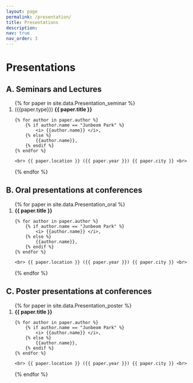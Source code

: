 ```yaml
---
layout: page
permalink: /presentation/
title: Presentations
description: 
nav: true
nav_order: 3
---
```



# Presentations
## A. Seminars and Lectures

<ol>
{% for paper in site.data.Presentation_seminar %}
  <li>
    ({{paper.type}})  <b>{{ paper.title }}</b> <br>

    {% for author in paper.author %}
        {% if author.name == "Junbeom Park" %}
            <i> {{author.name}} </i>,
        {% else %}
            {{author.name}},
        {% endif %}
    {% endfor %}

    <br> {{ paper.location }} ({{ paper.year }}) {{ paper.city }} <br>
  </li>
{% endfor %}
</ol>

## B. Oral presentations at conferences
<ol>
{% for paper in site.data.Presentation_oral %}
  <li>
    <b>{{ paper.title }}</b> <br>

    {% for author in paper.author %}
        {% if author.name == "Junbeom Park" %}
            <i> {{author.name}} </i>,
        {% else %}
            {{author.name}},
        {% endif %}
    {% endfor %}

    <br> {{ paper.location }} ({{ paper.year }}) {{ paper.city }} <br>
  </li>
{% endfor %}
</ol>

## C. Poster presentations at conferences

<ol>
{% for paper in site.data.Presentation_poster %}
  <li>
    <b>{{ paper.title }}</b> <br>

    {% for author in paper.author %}
        {% if author.name == "Junbeom Park" %}
            <i> {{author.name}} </i>,
        {% else %}
            {{author.name}},
        {% endif %}
    {% endfor %}

    <br> {{ paper.location }} ({{ paper.year }}) {{ paper.city }} <br>
  </li>
{% endfor %}
</ol>